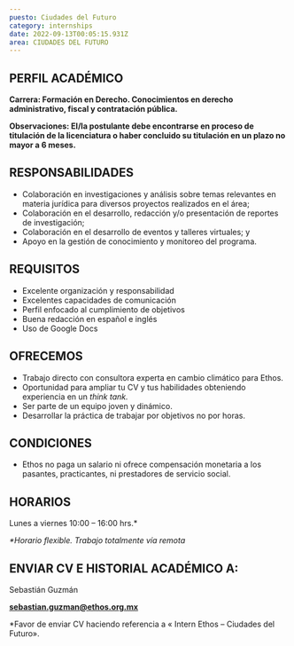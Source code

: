 ```yaml
---
puesto: Ciudades del Futuro
category: internships
date: 2022-09-13T00:05:15.931Z
area: CIUDADES DEL FUTURO
---
```

<!--StartFragment-->

## PERFIL ACADÉMICO

**Carrera: Formación en Derecho. Conocimientos en derecho administrativo, fiscal y contratación pública.**

**Observaciones: El/la postulante debe encontrarse en proceso de titulación de la licenciatura o haber concluido su titulación en un plazo no mayor a 6 meses.**

<!--EndFragment-->

<!--StartFragment-->

## RESPONSABILIDADES

* Colaboración en investigaciones y análisis sobre temas relevantes en materia jurídica para diversos proyectos realizados en el área;
* Colaboración en el desarrollo, redacción y/o presentación de reportes de investigación;
* Colaboración en el desarrollo de eventos y talleres virtuales; y
* Apoyo en la gestión de conocimiento y monitoreo del programa.

<!--EndFragment-->

<!--StartFragment-->

## REQUISITOS

* Excelente organización y responsabilidad
* Excelentes capacidades de comunicación
* Perfil enfocado al cumplimiento de objetivos
* Buena redacción en español e inglés
* Uso de Google Docs

<!--EndFragment-->

<!--StartFragment-->

## OFRECEMOS

* Trabajo directo con consultora experta en cambio climático para Ethos.
* Oportunidad para ampliar tu CV y tus habilidades obteniendo experiencia en un *think tank.*
* Ser parte de un equipo joven y dinámico.
* Desarrollar la práctica de trabajar por objetivos no por horas.

<!--EndFragment-->

<!--StartFragment-->

## CONDICIONES

* Ethos no paga un salario ni ofrece compensación monetaria a los pasantes, practicantes, ni prestadores de servicio social.

<!--EndFragment-->

<!--StartFragment-->

## HORARIOS

Lunes a viernes 10:00 – 16:00 hrs.* 

*\*Horario flexible. Trabajo totalmente vía remota*

<!--EndFragment-->

<!--StartFragment-->

## ENVIAR CV E HISTORIAL ACADÉMICO A:

Sebastián Guzmán

**sebastian.guzman@ethos.org.mx**

\*Favor de enviar CV haciendo referencia a « Intern Ethos – Ciudades del Futuro».

<!--EndFragment-->